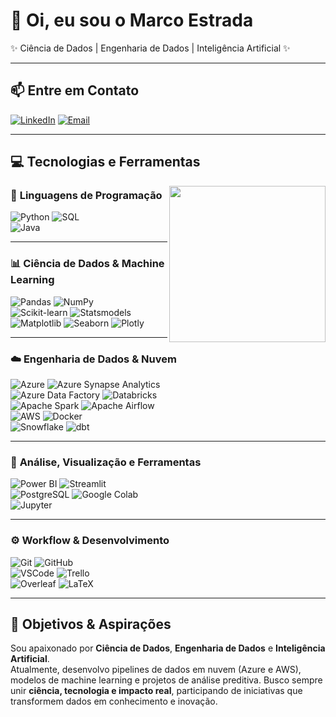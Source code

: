# 👋 Oi, eu sou o Marco Estrada  
✨ Ciência de Dados | Engenharia de Dados | Inteligência Artificial ✨  

---

## 📫 Entre em Contato  
[![LinkedIn](https://img.shields.io/badge/LinkedIn-0A66C2?style=for-the-badge&logo=linkedin&logoColor=white)](https://www.linkedin.com/in/marcoamef/)  [![Email](https://img.shields.io/badge/Gmail-D14836?style=for-the-badge&logo=gmail&logoColor=white)](mailto:marco.2003br@gmail.com)  

---

## 💻 Tecnologias e Ferramentas  

<img align="right" src="https://i.giphy.com/media/v1.Y2lkPTc5MGI3NjExNHg2bHd3MXE0Y29yaGEyam1ucTE2anhhMnp5N3QyMmwzd284Y2pmZSZlcD12MV9pbnRlcm5hbF9naWZfYnlfaWQmY3Q9Zw/pzryvxGeykOxeC0fWb/giphy.gif" width="250">

### 🐍 **Linguagens de Programação**
![Python](https://img.shields.io/badge/Python-3776AB?style=for-the-badge&logo=python&logoColor=white)  ![SQL](https://img.shields.io/badge/SQL-336791?style=for-the-badge&logo=postgresql&logoColor=white)  
![Java](https://img.shields.io/badge/Java-ED8B00?style=for-the-badge&logo=openjdk&logoColor=white)

---

### 📊 **Ciência de Dados & Machine Learning**  
![Pandas](https://img.shields.io/badge/Pandas-150458?style=for-the-badge&logo=pandas&logoColor=white)  ![NumPy](https://img.shields.io/badge/NumPy-013243?style=for-the-badge&logo=numpy&logoColor=white)  
![Scikit-learn](https://img.shields.io/badge/scikit--learn-F7931E?style=for-the-badge&logo=scikit-learn&logoColor=white)  ![Statsmodels](https://img.shields.io/badge/Statsmodels-003B57?style=for-the-badge&logoColor=white)  
![Matplotlib](https://img.shields.io/badge/Matplotlib-11557C?style=for-the-badge&logo=matplotlib&logoColor=white)  ![Seaborn](https://img.shields.io/badge/Seaborn-9E4A56?style=for-the-badge&logoColor=white) 
![Plotly](https://img.shields.io/badge/Plotly-3C4A6D?style=for-the-badge&logo=plotly&logoColor=white)  

---

### ☁️ **Engenharia de Dados & Nuvem**  
![Azure](https://img.shields.io/badge/Azure-0078D4?style=for-the-badge&logo=microsoft-azure&logoColor=white)  ![Azure Synapse Analytics](https://img.shields.io/badge/Azure%20Synapse-0078D4?style=for-the-badge&logo=microsoft-azure&logoColor=white)  
![Azure Data Factory](https://img.shields.io/badge/Azure%20Data%20Factory-00A4EF?style=for-the-badge&logo=microsoft-azure&logoColor=white)  ![Databricks](https://img.shields.io/badge/Databricks-FF6A00?style=for-the-badge&logo=databricks&logoColor=white)  
![Apache Spark](https://img.shields.io/badge/Apache%20Spark-E25A1C?style=for-the-badge&logo=apache-spark&logoColor=white)  ![Apache Airflow](https://img.shields.io/badge/Apache%20Airflow-017CEE?style=for-the-badge&logo=apache-airflow&logoColor=white)  
![AWS](https://img.shields.io/badge/AWS-232F3E?style=for-the-badge&logo=amazon-aws&logoColor=white)  ![Docker](https://img.shields.io/badge/Docker-2496ED?style=for-the-badge&logo=docker&logoColor=white)  
![Snowflake](https://img.shields.io/badge/Snowflake-29B5E8?style=for-the-badge&logo=snowflake&logoColor=white)  ![dbt](https://img.shields.io/badge/dbt-FF694B?style=for-the-badge&logo=dbt&logoColor=white)

---

### 🧠 **Análise, Visualização e Ferramentas**
![Power BI](https://img.shields.io/badge/Power%20BI-F2C811?style=for-the-badge&logo=power-bi&logoColor=black)  ![Streamlit](https://img.shields.io/badge/Streamlit-FF4B4B?style=for-the-badge&logo=streamlit&logoColor=white)  
![PostgreSQL](https://img.shields.io/badge/PostgreSQL-336791?style=for-the-badge&logo=postgresql&logoColor=white)  ![Google Colab](https://img.shields.io/badge/Google%20Colab-F9AB00?style=for-the-badge&logo=google-colab&logoColor=white)  
![Jupyter](https://img.shields.io/badge/Jupyter-F37626?style=for-the-badge&logo=jupyter&logoColor=white)  

---

### ⚙️ **Workflow & Desenvolvimento**
![Git](https://img.shields.io/badge/Git-F05032?style=for-the-badge&logo=git&logoColor=white)  ![GitHub](https://img.shields.io/badge/GitHub-181717?style=for-the-badge&logo=github&logoColor=white)  
![VSCode](https://img.shields.io/badge/VSCode-0078D4?style=for-the-badge&logo=visual-studio-code&logoColor=white)  ![Trello](https://img.shields.io/badge/Trello-0079BF?style=for-the-badge&logo=trello&logoColor=white)  
![Overleaf](https://img.shields.io/badge/Overleaf-45C5B1?style=for-the-badge&logo=overleaf&logoColor=white)  ![LaTeX](https://img.shields.io/badge/LaTeX-008080?style=for-the-badge&logo=latex&logoColor=white)  

---

## 🎯 Objetivos & Aspirações  
Sou apaixonado por **Ciência de Dados**, **Engenharia de Dados** e **Inteligência Artificial**.  
Atualmente, desenvolvo pipelines de dados em nuvem (Azure e AWS), modelos de machine learning e projetos de análise preditiva. Busco sempre unir **ciência, tecnologia e impacto real**, participando de iniciativas que transformem dados em conhecimento e inovação.  

